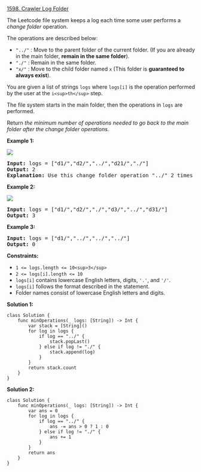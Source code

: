 [1598. Crawler Log Folder](https://leetcode.com/problems/crawler-log-folder/)

The Leetcode file system keeps a log each time some user performs a *change folder* operation.

The operations are described below:

* `"../"` : Move to the parent folder of the current folder. (If you are already in the main folder, **remain in the same folder**).
* `"./"` : Remain in the same folder.
* `"x/"` : Move to the child folder named `x` (This folder is **guaranteed to always exist**).

You are given a list of strings `logs` where `logs[i]` is the operation performed by the user at the `i<sup>th</sup>` step.

The file system starts in the main folder, then the operations in `logs` are performed.

Return *the minimum number of operations needed to go back to the main folder after the change folder operations.*

**Example 1:**

![](https://assets.leetcode.com/uploads/2020/09/09/sample_11_1957.png)

<pre><strong>Input:</strong> logs = ["d1/","d2/","../","d21/","./"]
<strong>Output:</strong> 2
<strong>Explanation: </strong>Use this change folder operation "../" 2 times and go back to the main folder.
</pre>

**Example 2:**

![](https://assets.leetcode.com/uploads/2020/09/09/sample_22_1957.png)

<pre><strong>Input:</strong> logs = ["d1/","d2/","./","d3/","../","d31/"]
<strong>Output:</strong> 3
</pre>

**Example 3:**

<pre><strong>Input:</strong> logs = ["d1/","../","../","../"]
<strong>Output:</strong> 0
</pre>

**Constraints:**

* `1 <= logs.length <= 10<sup>3</sup>`
* `2 <= logs[i].length <= 10`
* `logs[i]` contains lowercase English letters, digits, `'.'`, and `'/'`.
* `logs[i]` follows the format described in the statement.
* Folder names consist of lowercase English letters and digits.

**Solution 1:**

```
class Solution {
    func minOperations(_ logs: [String]) -> Int {
        var stack = [String]()
        for log in logs {
            if log == "../" {
                stack.popLast()
            } else if log != "./" {
                stack.append(log)
            }
        }
        return stack.count
    }
}
```

**Solution 2:**

```
class Solution {
    func minOperations(_ logs: [String]) -> Int {
        var ans = 0
        for log in logs {
            if log == "../" {
                ans -= ans > 0 ? 1 : 0
            } else if log != "./" {
                ans += 1
            }
        }
        return ans
    }
}
```
